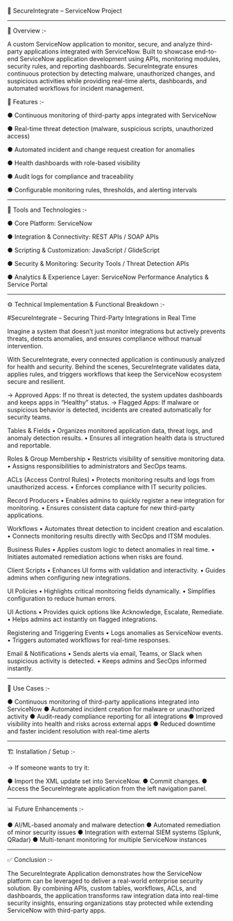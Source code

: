 🔐 SecureIntegrate – ServiceNow Project

---

📌 Overview :-

A custom ServiceNow application to monitor, secure, and analyze third-party applications integrated with ServiceNow. Built to showcase end-to-end ServiceNow application development using APIs, monitoring modules, security rules, and reporting dashboards. SecureIntegrate ensures continuous protection by detecting malware, unauthorized changes, and suspicious activities while providing real-time alerts, dashboards, and automated workflows for incident management.

🚀 Features :-

● Continuous monitoring of third-party apps integrated with ServiceNow

● Real-time threat detection (malware, suspicious scripts, unauthorized access)

● Automated incident and change request creation for anomalies

● Health dashboards with role-based visibility

● Audit logs for compliance and traceability

● Configurable monitoring rules, thresholds, and alerting intervals

---

🔧 Tools and Technologies :-

● Core Platform: ServiceNow

● Integration & Connectivity: REST APIs / SOAP APIs

● Scripting & Customization: JavaScript / GlideScript

● Security & Monitoring: Security Tools / Threat Detection APIs

● Analytics & Experience Layer: ServiceNow Performance Analytics & Service Portal

---


⚙ Technical Implementation & Functional Breakdown :-

#SecureIntegrate – Securing Third-Party Integrations in Real Time

Imagine a system that doesn’t just monitor integrations but actively prevents threats, detects anomalies, and ensures compliance without manual intervention.

With SecureIntegrate, every connected application is continuously analyzed for health and security. Behind the scenes, SecureIntegrate validates data, applies rules, and triggers workflows that keep the ServiceNow ecosystem secure and resilient.

-> Approved Apps: If no threat is detected, the system updates dashboards and keeps apps in “Healthy” status.
-> Flagged Apps: If malware or suspicious behavior is detected, incidents are created automatically for security teams.

Tables & Fields
• Organizes monitored application data, threat logs, and anomaly detection results.
• Ensures all integration health data is structured and reportable.

Roles & Group Membership
• Restricts visibility of sensitive monitoring data.
• Assigns responsibilities to administrators and SecOps teams.

ACLs (Access Control Rules)
• Protects monitoring results and logs from unauthorized access.
• Enforces compliance with IT security policies.

Record Producers
• Enables admins to quickly register a new integration for monitoring.
• Ensures consistent data capture for new third-party applications.

Workflows
• Automates threat detection to incident creation and escalation.
• Connects monitoring results directly with SecOps and ITSM modules.

Business Rules
• Applies custom logic to detect anomalies in real time.
• Initiates automated remediation actions when risks are found.

Client Scripts
• Enhances UI forms with validation and interactivity.
• Guides admins when configuring new integrations.

UI Policies
• Highlights critical monitoring fields dynamically.
• Simplifies configuration to reduce human errors.

UI Actions
• Provides quick options like Acknowledge, Escalate, Remediate.
• Helps admins act instantly on flagged integrations.

Registering and Triggering Events
• Logs anomalies as ServiceNow events.
• Triggers automated workflows for real-time responses.

Email & Notifications
• Sends alerts via email, Teams, or Slack when suspicious activity is detected.
• Keeps admins and SecOps informed instantly.

---

🎯 Use Cases :-

● Continuous monitoring of third-party applications integrated into ServiceNow
● Automated incident creation for malware or unauthorized activity
● Audit-ready compliance reporting for all integrations
● Improved visibility into health and risks across external apps
● Reduced downtime and faster incident resolution with real-time alerts

---

🏗 Installation / Setup :-

-> If someone wants to try it:

● Import the XML update set into ServiceNow.
● Commit changes.
● Access the SecureIntegrate application from the left navigation panel.

---

📊 Future Enhancements :-

● AI/ML-based anomaly and malware detection
● Automated remediation of minor security issues
● Integration with external SIEM systems (Splunk, QRadar)
● Multi-tenant monitoring for multiple ServiceNow instances

---

✅ Conclusion :-

The SecureIntegrate Application demonstrates how the ServiceNow platform can be leveraged to deliver a real-world enterprise security solution. By combining APIs, custom tables, workflows, ACLs, and dashboards, the application transforms raw integration data into real-time security insights, ensuring organizations stay protected while extending ServiceNow with third-party apps.
